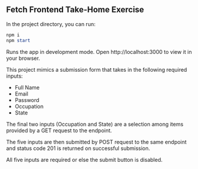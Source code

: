## Fetch Frontend Take-Home Exercise

In the project directory, you can run:

```PowerShell
npm i
npm start
```

Runs the app in development mode.
Open http://localhost:3000 to view it in your browser.

This project mimics a submission form that takes in the following required inputs:

* Full Name
* Email
* Password
* Occupation
* State

The final two inputs (Occupation and State) are a selection among items provided by a GET request to the endpoint.

The five inputs are then submitted by POST request to the same endpoint and status code 201 is returned on successful submission. 

All five inputs are required or else the submit button is disabled.